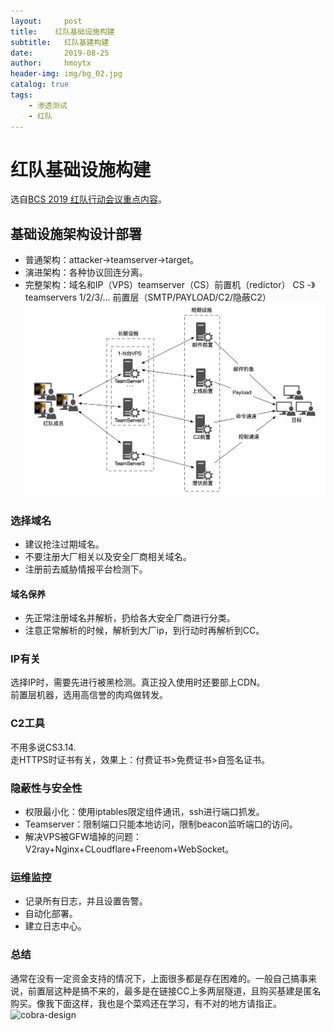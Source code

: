 ```yaml
---
layout:     post
title:    红队基础设施构建
subtitle:   红队基建构建
date:       2019-08-25
author:     hmoytx
header-img: img/bg_02.jpg
catalog: true
tags:
    - 渗透测试
    - 红队
---
```

# 红队基础设施构建

选自[BCS 2019 红队行动会议重点内容](https://github.com/Mel0day/RedTeam-BCS)。  

## 基础设施架构设计部署  
- 普通架构：attacker->teamserver->target。   
- 演进架构：各种协议回连分离。  
- 完整架构：域名和IP（VPS）teamserver（CS）前置机（redictor） CS -》teamservers 1/2/3/... 前置层（SMTP/PAYLOAD/C2/隐蔽C2）  
![arch-design](/img/arch-design.png)

### 选择域名  
- 建议抢注过期域名。  
- 不要注册大厂相关以及安全厂商相关域名。  
- 注册前去威胁情报平台检测下。  

#### 域名保养  
- 先正常注册域名并解析，扔给各大安全厂商进行分类。  
- 注意正常解析的时候，解析到大厂ip，到行动时再解析到CC。  

### IP有关  
选择IP时，需要先进行被黑检测。真正投入使用时还要部上CDN。  
前置层机器，选用高信誉的肉鸡做转发。  

### C2工具
不用多说CS3.14.  
走HTTPS时证书有关，效果上：付费证书>免费证书>自签名证书。  

### 隐蔽性与安全性  
- 权限最小化：使用iptables限定组件通讯，ssh进行端口抓发。  
- Teamserver：限制端口只能本地访问，限制beacon监听端口的访问。  
- 解决VPS被GFW墙掉的问题：V2ray+Nginx+CLoudflare+Freenom+WebSocket。   

### 运维监控
- 记录所有日志，并且设置告警。  
- 自动化部署。  
- 建立日志中心。  

### 总结
通常在没有一定资金支持的情况下，上面很多都是存在困难的。一般自己搞事来说，前置层这种是搞不来的，最多是在链接CC上多两层隧道，且购买基建是匿名购买。像我下面这样，我也是个菜鸡还在学习，有不对的地方请指正。  
![cobra-design](/img/cobra.png)

